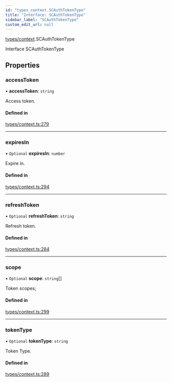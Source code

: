 ```yaml
---
id: "types_context.SCAuthTokenType"
title: "Interface: SCAuthTokenType"
sidebar_label: "SCAuthTokenType"
custom_edit_url: null
---
```


[types/context](../modules/types_context.md).SCAuthTokenType

Interface SCAuthTokenType

## Properties

### accessToken

• **accessToken**: `string`

Access token.

#### Defined in

[types/context.ts:279](https://github.com/selfcommunity/community-ui/blob/de7e3c8/packages/sc-core/src/types/context.ts#L279)

___

### expiresIn

• `Optional` **expiresIn**: `number`

Expire in.

#### Defined in

[types/context.ts:294](https://github.com/selfcommunity/community-ui/blob/de7e3c8/packages/sc-core/src/types/context.ts#L294)

___

### refreshToken

• `Optional` **refreshToken**: `string`

Refresh token.

#### Defined in

[types/context.ts:284](https://github.com/selfcommunity/community-ui/blob/de7e3c8/packages/sc-core/src/types/context.ts#L284)

___

### scope

• `Optional` **scope**: `string`[]

Token scopes;

#### Defined in

[types/context.ts:299](https://github.com/selfcommunity/community-ui/blob/de7e3c8/packages/sc-core/src/types/context.ts#L299)

___

### tokenType

• `Optional` **tokenType**: `string`

Token Type.

#### Defined in

[types/context.ts:289](https://github.com/selfcommunity/community-ui/blob/de7e3c8/packages/sc-core/src/types/context.ts#L289)
